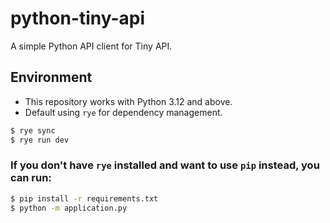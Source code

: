 # python-tiny-api

A simple Python API client for Tiny API.

## Environment
* This repository works with Python 3.12 and above.
* Default using `rye` for dependency management.

```bash
$ rye sync
$ rye run dev
```

### If you don't have `rye` installed and want to use `pip` instead, you can run:

```bash
$ pip install -r requirements.txt
$ python -m application.py
```